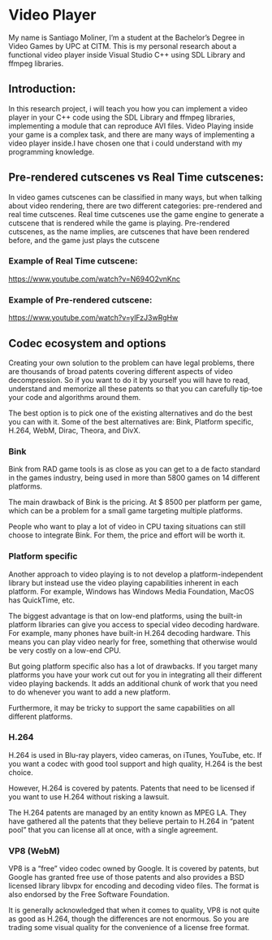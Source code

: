 # Video Player

My name is Santiago Moliner, I’m a student at the Bachelor’s Degree in Video Games by UPC at CITM. This is my personal research about a functional video player inside Visual Studio C++ using SDL Library and ffmpeg libraries.


## Introduction:

In this research project, i will teach you how you can implement a video player in your C++ code using the SDL Library and ffmpeg libraries, implementing a module that can reproduce AVI files. Video Playing inside your game is a complex task, and there are many ways of implementing a video player inside.I have chosen one that i could understand with my programming knowledge.

## Pre-rendered cutscenes vs Real Time cutscenes:

In video games cutscenes can be classified in many ways, but when talking about video rendering, there are two different categories: pre-rendered and real time cutscenes. Real time cutscenes use the game engine to generate a cutscene that is rendered while the game is playing. Pre-rendered cutscenes, as the name implies, are cutscenes that have been rendered before, and the game just plays the cutscene

### Example of Real Time cutscene:

https://www.youtube.com/watch?v=N694O2vnKnc


### Example of Pre-rendered cutscene:

https://www.youtube.com/watch?v=ylFzJ3wRgHw



## Codec ecosystem and options

Creating your own solution to the problem can have legal problems, there are thousands of broad patents covering different aspects of video decompression. So if you want to do it by yourself you will have to read, understand and memorize all these patents so that you can carefully tip-toe your code and algorithms around them.

The best option is to pick one of the existing alternatives and do the best you can with it. Some of the best alternatives are: Bink, Platform specific, H.264, WebM, Dirac, Theora, and DivX.


### Bink

Bink from RAD game tools is as close as you can get to a de facto standard in the games industry, being used in more than 5800 games on 14 different platforms.

The main drawback of Bink is the pricing. At $ 8500 per platform per game, which can be a problem for a small game targeting multiple platforms.

People who want to play a lot of video in CPU taxing situations can still choose to integrate Bink. For them, the price and effort will be worth it.



### Platform specific

Another approach to video playing is to not develop a platform-independent library but instead use the video playing capabilities inherent in each platform. For example, Windows has Windows Media Foundation, MacOS has QuickTime, etc.

The biggest advantage is that on low-end platforms, using the built-in platform libraries can give you access to special video decoding hardware. For example, many phones have built-in H.264 decoding hardware. This means you can play video nearly for free, something that otherwise would be very costly on a low-end CPU.

But going platform specific also has a lot of drawbacks. If you target many platforms you have your work cut out for you in integrating all their different video playing backends. It adds an additional chunk of work that you need to do whenever you want to add a new platform.

Furthermore, it may be tricky to support the same capabilities on all different platforms.


### H.264

H.264 is used in Blu-ray players, video cameras, on iTunes, YouTube, etc. If you want a codec with good tool support and high quality, H.264 is the best choice.

However, H.264 is covered by patents. Patents that need to be licensed if you want to use H.264 without risking a lawsuit.

The H.264 patents are managed by an entity known as MPEG LA. They have gathered all the patents that they believe pertain to H.264 in “patent pool” that you can license all at once, with a single agreement.



### VP8 (WebM)

VP8 is a “free” video codec owned by Google. It is covered by patents, but Google has granted free use of those patents and also provides a BSD licensed library libvpx for encoding and decoding video files. The format is also endorsed by the Free Software Foundation.

It is generally acknowledged that when it comes to quality, VP8 is not quite as good as H.264, though the differences are not enormous. So you are trading some visual quality for the convenience of a license free format.